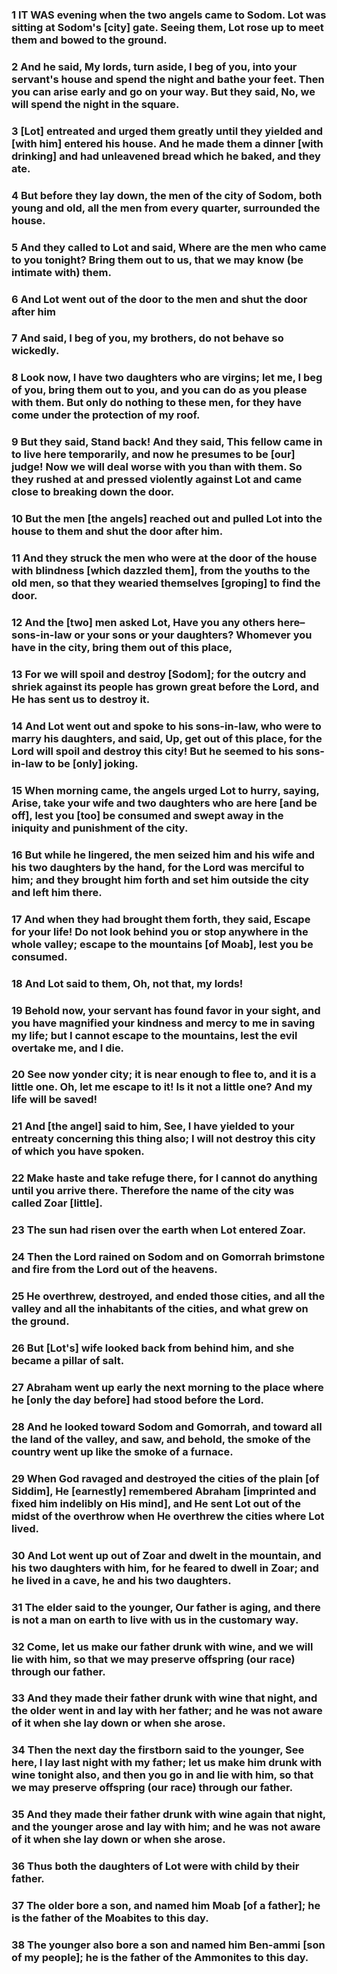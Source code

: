 ### 1 IT WAS evening when the two angels came to Sodom. Lot was sitting at Sodom's [city] gate. Seeing them, Lot rose up to meet them and bowed to the ground.

### 2 And he said, My lords, turn aside, I beg of you, into your servant's house and spend the night and bathe your feet. Then you can arise early and go on your way. But they said, No, we will spend the night in the square.

### 3 [Lot] entreated and urged them greatly until they yielded and [with him] entered his house. And he made them a dinner [with drinking] and had unleavened bread which he baked, and they ate.

### 4 But before they lay down, the men of the city of Sodom, both young and old, all the men from every quarter, surrounded the house.

### 5 And they called to Lot and said, Where are the men who came to you tonight? Bring them out to us, that we may know (be intimate with) them.

### 6 And Lot went out of the door to the men and shut the door after him

### 7 And said, I beg of you, my brothers, do not behave so wickedly.

### 8 Look now, I have two daughters who are virgins; let me, I beg of you, bring them out to you, and you can do as you please with them. But only do nothing to these men, for they have come under the protection of my roof.

### 9 But they said, Stand back! And they said, This fellow came in to live here temporarily, and now he presumes to be [our] judge! Now we will deal worse with you than with them. So they rushed at and pressed violently against Lot and came close to breaking down the door.

### 10 But the men [the angels] reached out and pulled Lot into the house to them and shut the door after him.

### 11 And they struck the men who were at the door of the house with blindness [which dazzled them], from the youths to the old men, so that they wearied themselves [groping] to find the door.

### 12 And the [two] men asked Lot, Have you any others here–sons-in-law or your sons or your daughters? Whomever you have in the city, bring them out of this place,

### 13 For we will spoil and destroy [Sodom]; for the outcry and shriek against its people has grown great before the Lord, and He has sent us to destroy it.

### 14 And Lot went out and spoke to his sons-in-law, who were to marry his daughters, and said, Up, get out of this place, for the Lord will spoil and destroy this city! But he seemed to his sons-in-law to be [only] joking.

### 15 When morning came, the angels urged Lot to hurry, saying, Arise, take your wife and two daughters who are here [and be off], lest you [too] be consumed and swept away in the iniquity and punishment of the city.

### 16 But while he lingered, the men seized him and his wife and his two daughters by the hand, for the Lord was merciful to him; and they brought him forth and set him outside the city and left him there.

### 17 And when they had brought them forth, they said, Escape for your life! Do not look behind you or stop anywhere in the whole valley; escape to the mountains [of Moab], lest you be consumed.

### 18 And Lot said to them, Oh, not that, my lords!

### 19 Behold now, your servant has found favor in your sight, and you have magnified your kindness and mercy to me in saving my life; but I cannot escape to the mountains, lest the evil overtake me, and I die.

### 20 See now yonder city; it is near enough to flee to, and it is a little one. Oh, let me escape to it! Is it not a little one? And my life will be saved!

### 21 And [the angel] said to him, See, I have yielded to your entreaty concerning this thing also; I will not destroy this city of which you have spoken.

### 22 Make haste and take refuge there, for I cannot do anything until you arrive there. Therefore the name of the city was called Zoar [little].

### 23 The sun had risen over the earth when Lot entered Zoar.

### 24 Then the Lord rained on Sodom and on Gomorrah brimstone and fire from the Lord out of the heavens.

### 25 He overthrew, destroyed, and ended those cities, and all the valley and all the inhabitants of the cities, and what grew on the ground.

### 26 But [Lot's] wife looked back from behind him, and she became a pillar of salt.

### 27 Abraham went up early the next morning to the place where he [only the day before] had stood before the Lord.

### 28 And he looked toward Sodom and Gomorrah, and toward all the land of the valley, and saw, and behold, the smoke of the country went up like the smoke of a furnace.

### 29 When God ravaged and destroyed the cities of the plain [of Siddim], He [earnestly] remembered Abraham [imprinted and fixed him indelibly on His mind], and He sent Lot out of the midst of the overthrow when He overthrew the cities where Lot lived.

### 30 And Lot went up out of Zoar and dwelt in the mountain, and his two daughters with him, for he feared to dwell in Zoar; and he lived in a cave, he and his two daughters.

### 31 The elder said to the younger, Our father is aging, and there is not a man on earth to live with us in the customary way.

### 32 Come, let us make our father drunk with wine, and we will lie with him, so that we may preserve offspring (our race) through our father.

### 33 And they made their father drunk with wine that night, and the older went in and lay with her father; and he was not aware of it when she lay down or when she arose.

### 34 Then the next day the firstborn said to the younger, See here, I lay last night with my father; let us make him drunk with wine tonight also, and then you go in and lie with him, so that we may preserve offspring (our race) through our father.

### 35 And they made their father drunk with wine again that night, and the younger arose and lay with him; and he was not aware of it when she lay down or when she arose.

### 36 Thus both the daughters of Lot were with child by their father.

### 37 The older bore a son, and named him Moab [of a father]; he is the father of the Moabites to this day.

### 38 The younger also bore a son and named him Ben-ammi [son of my people]; he is the father of the Ammonites to this day.